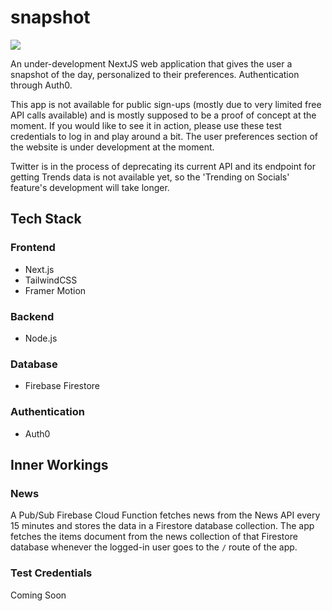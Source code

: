 # snapshot

[<img src="https://firebasestorage.googleapis.com/v0/b/vk-snapshot.appspot.com/o/snapshot-alpha-banner.png?alt=media&token=db6d6c39-56b3-4975-8c9e-e096b819ddcd">](https://snapshot.viditkhandelwal.com)

An under-development NextJS web application that gives the user a snapshot of the day, personalized to their preferences.
Authentication through Auth0.

This app is not available for public sign-ups (mostly due to very limited free API calls available) and is mostly supposed to be a proof of concept at the moment. If you would like to see it in action, please use these test credentials to log in and play around a bit. The user preferences section of the website is under development at the moment. 

Twitter is in the process of deprecating its current API and its endpoint for getting Trends data is not available yet, so the 'Trending on Socials' feature's development will take longer.

## Tech Stack

### Frontend

* Next.js
* TailwindCSS
* Framer Motion

### Backend

* Node.js

### Database

* Firebase Firestore 

### Authentication

* Auth0


## Inner Workings

### News 
A Pub/Sub Firebase Cloud Function fetches news from the News API every 15 minutes and stores the data in a Firestore database collection. The app fetches the items document from the news collection of that Firestore database whenever the logged-in user goes to the ```/``` route of the app.

### Test Credentials

Coming Soon

